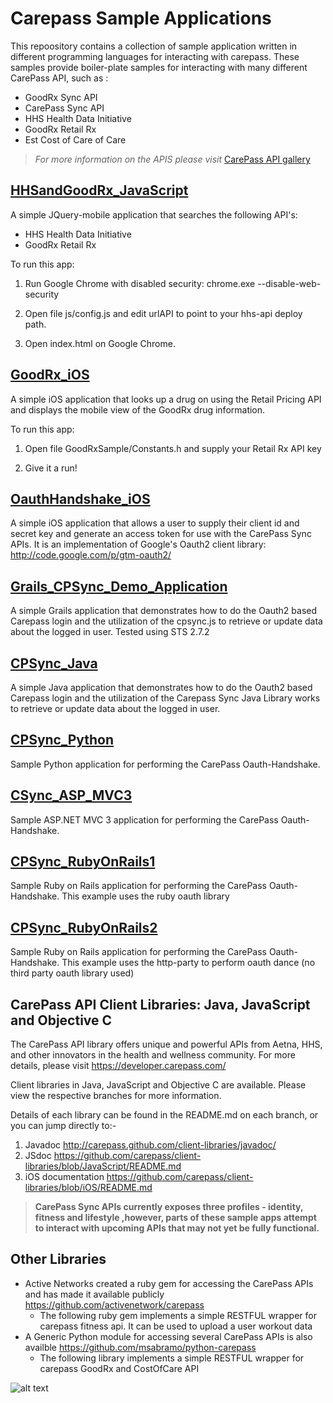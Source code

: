Carepass Sample Applications 
===================
This repoository contains a collection of sample application written in different programming languages for interacting with carepass. 
These samples provide boiler-plate samples for interacting with many different CarePass API, such as :
+ GoodRx Sync API
+ CarePass Sync API 
+ HHS Health Data Initiative
+ GoodRx Retail Rx
+ Est Cost of Care of Care

> *For more information on the APIS please visit* [CarePass API gallery](https://developer.carepass.com/api_gallery)


[HHSandGoodRx_JavaScript](https://github.com/carepass/code-samples/tree/master/HHSandGoodRx_JavaScript)
------------------------
A simple JQuery-mobile application that searches the following API's:
- HHS Health Data Initiative
- GoodRx Retail Rx

To run this app:

1. Run Google Chrome with disabled security: chrome.exe --disable-web-security

2. Open file js/config.js and edit urlAPI to point to your hhs-api deploy path.

3. Open index.html on Google Chrome.

[GoodRx_iOS](https://github.com/carepass/code-samples/tree/master/GoodRx_iOS)
-----------
A simple iOS application that looks up a drug on using the Retail Pricing API and displays the mobile view of the GoodRx drug information.

To run this app:

1. Open file GoodRxSample/Constants.h and supply your Retail Rx API key

2. Give it a run!

[OauthHandshake_iOS](https://github.com/carepass/code-samples/tree/master/OauthHandshake_iOS)
-------------------
A simple iOS application that allows a user to supply their client id and secret key and generate an access token for use with the CarePass Sync APIs. It is an implementation of Google's Oauth2 client library: http://code.google.com/p/gtm-oauth2/

[Grails_CPSync_Demo_Application](https://github.com/carepass/code-samples/tree/master/Grails_CPSync)
-------------------
A simple Grails application that demonstrates how to do the Oauth2 based Carepass login and the utilization of the cpsync.js to retrieve or update data about the logged in user.
Tested using STS 2.7.2


[CPSync_Java](https://github.com/carepass/code-samples/tree/master/CPSync_Java)
-------------------
A simple Java application that demonstrates how to do the Oauth2 based Carepass login and the utilization of the Carepass Sync Java Library works to retrieve or update data about the logged in user.

[CPSync_Python](https://github.com/carepass/code-samples/tree/master/CPSync_Python)
--------------------
Sample Python application for performing the CarePass Oauth-Handshake.

[CSync_ASP_MVC3](https://github.com/carepass/code-samples/tree/master/CSync_ASP_MVC3)
--------------------
Sample ASP.NET MVC 3 application for performing the CarePass Oauth-Handshake.

[CPSync_RubyOnRails1](https://github.com/carepass/code-samples/tree/master/CPSync_RubyOnRails1)
---------------------
Sample Ruby on Rails application for performing the CarePass Oauth-Handshake. This example uses the ruby oauth library

[CPSync_RubyOnRails2](https://github.com/carepass/code-samples/tree/master/CPSync_RubyOnRails2)
---------------------
Sample Ruby on Rails application for performing the CarePass Oauth-Handshake. This example uses the http-party to perform oauth dance (no third party oauth library used)


CarePass API Client Libraries: Java, JavaScript and Objective C
---------------------------------------------------------------
The CarePass API library offers unique and powerful APIs from Aetna, HHS, and other innovators in the health and wellness community. For more details, please visit <https://developer.carepass.com/>

Client libraries in Java, JavaScript and Objective C are available. Please view the respective branches for more information.

Details of each  library can be found in the README.md on each branch, or you can jump directly to:-

1. Javadoc <http://carepass.github.com/client-libraries/javadoc/>
2. JSdoc <https://github.com/carepass/client-libraries/blob/JavaScript/README.md>
3. iOS documentation <https://github.com/carepass/client-libraries/blob/iOS/README.md>

> **CarePass Sync APIs currently exposes three profiles - identity, fitness and lifestyle ,however, parts of these sample apps attempt to interact with upcoming APIs that may not yet be fully functional.**


Other Libraries 
---------------------------------------------------------------
+ Active Networks created a ruby gem for accessing the CarePass APIs and has made it available publicly https://github.com/activenetwork/carepass
	+ The following ruby gem implements a simple RESTFUL wrapper for carepass fitness api. It can be used to upload a user workout data
+ A Generic Python module for accessing several CarePass APIs is also availble https://github.com/msabramo/python-carepass
	+ The following library implements a simple RESTFUL wrapper for carepass GoodRx and CostOfCare API

![alt text](https://www.carepass.com/carepass/resources/images/registered_cp_logo.png "CarePass Logo")
